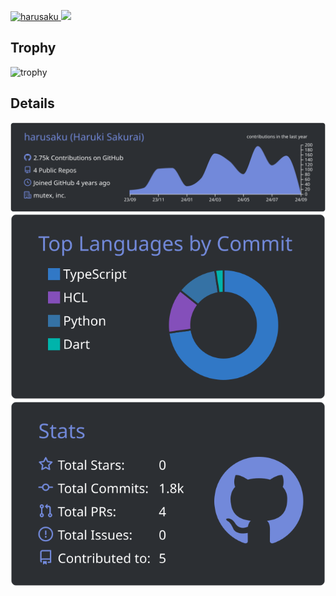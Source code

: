 <p align="left">
  <a href="https://github.com/harusaku/">
    <img src="https://komarev.com/ghpvc/?username=harusaku" alt="harusaku" />
  </a>
  <a href="https://github.com/harusaku">
    <img height="20" src="https://img.shields.io/github/followers/harusaku?label=follow&logo=github&style=flat" />
  </a>
</p>

<!-- ## Stats -->

<!-- ![harusaku's GitHub stats](https://github-readme-stats.vercel.app/api?username=harusaku&theme=discord_old_blurple&show_icons=true&count_private=true) -->

<!-- ## Languages and Tools

<p>
  <img src="https://raw.githubusercontent.com/devicons/devicon/master/icons/typescript/typescript-original.svg" alt="typescript" width="40" height="40"/>
  <img src="https://www.vectorlogo.zone/logos/dartlang/dartlang-icon.svg" alt="dart" width="40" height="40"/>
  <img src="https://raw.githubusercontent.com/devicons/devicon/master/icons/python/python-original.svg" alt="python" width="40" height="40"/>
  <img src="https://raw.githubusercontent.com/devicons/devicon/master/icons/rust/rust-plain.svg" alt="rust" width="40" height="40"/>
  <img src="https://raw.githubusercontent.com/devicons/devicon/master/icons/c/c-original.svg" alt="c" width="40" height="40"/>
  <img src="https://raw.githubusercontent.com/devicons/devicon/master/icons/cplusplus/cplusplus-original.svg" alt="cplusplus" width="40" height="40"/>
  <img src="https://raw.githubusercontent.com/devicons/devicon/master/icons/csharp/csharp-original.svg" alt="csharp" width="40" height="40"/>
</p>


<p>
  <img src="https://www.vectorlogo.zone/logos/flutterio/flutterio-icon.svg" alt="flutter" width="40" height="40"/>
</p> -->


## Trophy

![trophy](https://github-profile-trophy.vercel.app/?username=harusaku&theme=discord&rank=-C,-B)

## Details

![](./profile-summary-card-output/discord_old_blurple/0-profile-details.svg)
![](./profile-summary-card-output/discord_old_blurple/2-most-commit-language.svg) ![](./profile-summary-card-output/discord_old_blurple/3-stats.svg)
<!-- ![](./profile-summary-card-output/discord_old_blurple/1-repos-per-language.svg) ![](./profile-summary-card-output/discord_old_blurple/4-productive-time.svg) -->
